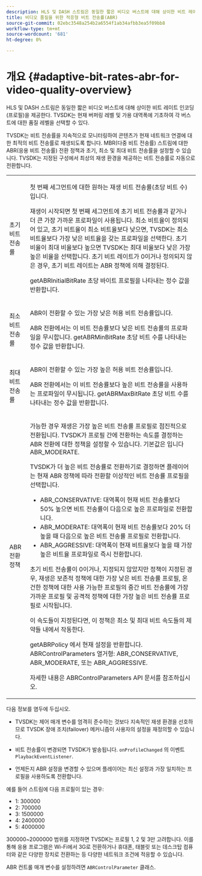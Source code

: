 ```yaml
---
description: HLS 및 DASH 스트림은 동일한 짧은 비디오 버스트에 대해 상이한 비트 레이트 인코딩(프로필)을 제공한다. TVSDK는 현재 버퍼링 레벨 및 가용 대역폭에 기초하여 각 버스트에 대한 품질 레벨을 선택할 수 있다.
title: 비디오 품질을 위한 적응형 비트 전송률(ABR)
source-git-commit: 02ebc3548a254b2a6554f1ab34afbb3ea5f09bb8
workflow-type: tm+mt
source-wordcount: '681'
ht-degree: 0%

---
```


# 개요 {#adaptive-bit-rates-abr-for-video-quality-overview}

HLS 및 DASH 스트림은 동일한 짧은 비디오 버스트에 대해 상이한 비트 레이트 인코딩(프로필)을 제공한다. TVSDK는 현재 버퍼링 레벨 및 가용 대역폭에 기초하여 각 버스트에 대한 품질 레벨을 선택할 수 있다.

TVSDK는 비트 전송률을 지속적으로 모니터링하여 콘텐츠가 현재 네트워크 연결에 대한 최적의 비트 전송률로 재생되도록 합니다. MBR(다중 비트 전송률) 스트림에 대한 ABR(응용 비트 전송률) 전환 정책과 초기, 최소 및 최대 비트 전송률을 설정할 수 있습니다. TVSDK는 지정된 구성에서 최상의 재생 환경을 제공하는 비트 전송률로 자동으로 전환합니다.

<table id="table_AF838E082235406AA359BF1C1A77F85F"> 
 <tbody> 
  <tr> 
   <td colname="col01"> 초기 비트 전송률 </td> 
   <td colname="col2"> <p>첫 번째 세그먼트에 대한 원하는 재생 비트 전송률(초당 비트 수)입니다. </p> <p>재생이 시작되면 첫 번째 세그먼트에 초기 비트 전송률과 같거나 더 큰 가장 가까운 프로파일이 사용됩니다. 최소 비트율이 정의되어 있고, 초기 비트율이 최소 비트율보다 낮으면, TVSDK는 최소 비트율보다 가장 낮은 비트율을 갖는 프로파일을 선택한다. 초기 비율이 최대 비율보다 높으면 TVSDK는 최대 비율보다 낮은 가장 높은 비율을 선택합니다. 초기 비트 레이트가 0이거나 정의되지 않은 경우, 초기 비트 레이트는 ABR 정책에 의해 결정된다. </p> <p><span class="codeph"> getABRInitialBitRate</span> 초당 바이트 프로필을 나타내는 정수 값을 반환합니다. </p> </td> 
  </tr> 
  <tr> 
   <td colname="col01"> 최소 비트 전송률 </td> 
   <td colname="col2"> <p>ABR이 전환할 수 있는 가장 낮은 허용 비트 전송률입니다. </p> <p>ABR 전환에서는 이 비트 전송률보다 낮은 비트 전송률의 프로파일을 무시합니다. <span class="codeph"> getABRMinBitRate</span> 초당 비트 수를 나타내는 정수 값을 반환합니다. </p> </td> 
  </tr> 
  <tr> 
   <td colname="col01"> 최대 비트 전송률 </td> 
   <td colname="col2"> <p>ABR이 전환할 수 있는 가장 높은 허용 비트 전송률입니다. </p> <p>ABR 전환에서는 이 비트 전송률보다 높은 비트 전송률을 사용하는 프로파일이 무시됩니다. <span class="codeph"> getABRMaxBitRate</span> 초당 비트 수를 나타내는 정수 값을 반환합니다. </p> </td> 
  </tr> 
  <tr> 
   <td colname="col01"> ABR 전환 정책 </td> 
   <td colname="col2"> <p>가능한 경우 재생은 가장 높은 비트 전송률 프로필로 점진적으로 전환됩니다. TVSDK가 프로필 간에 전환하는 속도를 결정하는 ABR 전환에 대한 정책을 설정할 수 있습니다. 기본값은 입니다 <span class="codeph"> ABR_MODERATE</span>. </p> <p>TVSDK가 더 높은 비트 전송률로 전환하기로 결정하면 플레이어는 현재 ABR 정책에 따라 전환할 이상적인 비트 전송률 프로필을 선택합니다. 
     <ul id="ul_AC9C99D84A3B4A8DBD1A05CC05DEE771"> 
      <li id="li_B79C0AA2CBFB42FF98A257CEC9C400BA"><span class="codeph"> ABR_CONSERVATIVE</span>: 대역폭이 현재 비트 전송률보다 50% 높으면 비트 전송률이 다음으로 높은 프로파일로 전환합니다. </li> 
      <li id="li_38CC3A95D8634F359D0F7C273D0108C0"><span class="codeph"> ABR_MODERATE</span>: 대역폭이 현재 비트 전송률보다 20% 더 높을 때 다음으로 높은 비트 전송률 프로필로 전환합니다. </li> 
      <li id="li_E845C035420D4B3FB2B179F448F8CA85"><span class="codeph"> ABR_AGGRESSIVE</span>: 대역폭이 현재 비트율보다 높을 때 가장 높은 비트율 프로파일로 즉시 전환합니다. </li> 
     </ul> </p> <p>초기 비트 전송률이 0이거나, 지정되지 않았지만 정책이 지정된 경우, 재생은 보존적 정책에 대한 가장 낮은 비트 전송률 프로필, 온건한 정책에 대한 사용 가능한 프로필의 중간 비트 전송률에 가장 가까운 프로필 및 공격적 정책에 대한 가장 높은 비트 전송률 프로필로 시작됩니다. </p> <p>이 속도들이 지정된다면, 이 정책은 최소 및 최대 비트 속도들의 제약들 내에서 작동한다. </p> <p> <span class="codeph"> getABRPolicy</span> 에서 현재 설정을 반환합니다. <span class="codeph"> ABRControlParameters</span> 열거형: <span class="codeph"> ABR_CONSERVATIVE</span>, <span class="codeph"> ABR_MODERATE</span>, 또는 <span class="codeph"> ABR_AGGRESSIVE</span>. </p> <p>자세한 내용은 ABRControlParameters API 문서를 참조하십시오.</p> </td> 
  </tr> 
 </tbody> 
</table>

다음 정보를 염두에 두십시오.

* TVSDK는 제어 매개 변수를 엄격히 준수하는 것보다 지속적인 재생 환경을 선호하므로 TVSDK 장애 조치(failover) 메커니즘이 사용자의 설정을 재정의할 수 있습니다.
* 비트 전송률이 변경되면 TVSDK가 발송됩니다. `onProfileChanged` 의 이벤트 `PlaybackEventListener`.

* 언제든지 ABR 설정을 변경할 수 있으며 플레이어는 최신 설정과 가장 일치하는 프로필을 사용하도록 전환합니다.

예를 들어 스트림에 다음 프로필이 있는 경우:

* 1: 300000
* 2: 700000
* 3: 1500000
* 4: 2400000
* 5: 4000000

300000~2000000 범위를 지정하면 TVSDK는 프로필 1, 2 및 3만 고려합니다. 이를 통해 응용 프로그램은 Wi-Fi에서 3G로 전환하거나 휴대폰, 태블릿 또는 데스크탑 컴퓨터와 같은 다양한 장치로 전환하는 등 다양한 네트워크 조건에 적응할 수 있습니다.

ABR 컨트롤 매개 변수를 설정하려면 `ABRControlParameter` 클래스.
